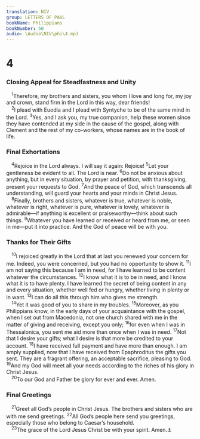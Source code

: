 ```yaml
---
translation: NIV
group: LETTERS OF PAUL
bookName: Philippians 
bookNumber: 50
audio: \Audio\NIV\phi\4.mp3
---
```


<div class="title"><h1>4</h1><h3>Closing Appeal for Steadfastness and Unity </h3></div>
<span class="verse phi_4_1"> <sup>1</sup>Therefore, my brothers and sisters, you whom I love and long for, my joy and crown, stand firm in the Lord in this way, dear friends! <br/></span>
<span class="verse phi_4_2"> <sup>2</sup>I plead with Euodia and I plead with Syntyche to be of the same mind in the Lord. </span>
<span class="verse phi_4_3"><sup>3</sup>Yes, and I ask you, my true companion, help these women since they have contended at my side in the cause of the gospel, along with Clement and the rest of my co-workers, whose names are in the book of life. <br/></span>
<div class="title"><h3>Final Exhortations </h3></div>
<span class="verse phi_4_4"> <sup>4</sup>Rejoice in the Lord always. I will say it again: Rejoice! </span>
<span class="verse phi_4_5"><sup>5</sup>Let your gentleness be evident to all. The Lord is near. </span>
<span class="verse phi_4_6"><sup>6</sup>Do not be anxious about anything, but in every situation, by prayer and petition, with thanksgiving, present your requests to God. </span>
<span class="verse phi_4_7"><sup>7</sup>And the peace of God, which transcends all understanding, will guard your hearts and your minds in Christ Jesus. <br/></span>
<span class="verse phi_4_8"> <sup>8</sup>Finally, brothers and sisters, whatever is true, whatever is noble, whatever is right, whatever is pure, whatever is lovely, whatever is admirable—if anything is excellent or praiseworthy—think about such things. </span>
<span class="verse phi_4_9"><sup>9</sup>Whatever you have learned or received or heard from me, or seen in me—put it into practice. And the God of peace will be with you. <br/></span>
<div class="title"><h3>Thanks for Their Gifts </h3></div>
<span class="verse phi_4_10"> <sup>10</sup>I rejoiced greatly in the Lord that at last you renewed your concern for me. Indeed, you were concerned, but you had no opportunity to show it. </span>
<span class="verse phi_4_11"><sup>11</sup>I am not saying this because I am in need, for I have learned to be content whatever the circumstances. </span>
<span class="verse phi_4_12"><sup>12</sup>I know what it is to be in need, and I know what it is to have plenty. I have learned the secret of being content in any and every situation, whether well fed or hungry, whether living in plenty or in want. </span>
<span class="verse phi_4_13"><sup>13</sup>I can do all this through him who gives me strength. <br/></span>
<span class="verse phi_4_14"> <sup>14</sup>Yet it was good of you to share in my troubles. </span>
<span class="verse phi_4_15"><sup>15</sup>Moreover, as you Philippians know, in the early days of your acquaintance with the gospel, when I set out from Macedonia, not one church shared with me in the matter of giving and receiving, except you only; </span>
<span class="verse phi_4_16"><sup>16</sup>for even when I was in Thessalonica, you sent me aid more than once when I was in need. </span>
<span class="verse phi_4_17"><sup>17</sup>Not that I desire your gifts; what I desire is that more be credited to your account. </span>
<span class="verse phi_4_18"><sup>18</sup>I have received full payment and have more than enough. I am amply supplied, now that I have received from Epaphroditus the gifts you sent. They are a fragrant offering, an acceptable sacrifice, pleasing to God. </span>
<span class="verse phi_4_19"><sup>19</sup>And my God will meet all your needs according to the riches of his glory in Christ Jesus. <br/></span>
<span class="verse phi_4_20"> <sup>20</sup>To our God and Father be glory for ever and ever. Amen. <br/></span>
<div class="title"><h3>Final Greetings </h3></div>
<span class="verse phi_4_21"> <sup>21</sup>Greet all God’s people in Christ Jesus. The brothers and sisters who are with me send greetings. </span>
<span class="verse phi_4_22"><sup>22</sup>All God’s people here send you greetings, especially those who belong to Caesar’s household. <br/></span>
<span class="verse phi_4_23"> <sup>23</sup>The grace of the Lord Jesus Christ be with your spirit. Amen.<a data-toggle="tooltip" data-placement="bottom" title="Some manuscripts do not have Amen .">⚓</a><br/></span>
